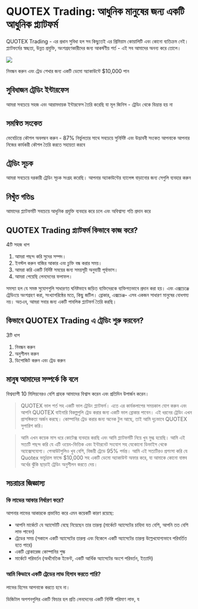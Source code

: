 # QUOTEX Trading: আধুনিক মানুষের জন্য একটি আধুনিক প্ল্যাটফর্ম

QUOTEX Trading - এর প্রধান সুবিধা হল সব কিছুতেই এর প্রিমিয়াম কোয়ালিটি এবং
কোনো ব্যতিক্রম নেই। প্ল্যাটফর্মের স্বচ্ছতা, উন্নত প্রযুক্তি, অংশগ্রহণকারীদের জন্য
আকর্ষণীয় শর্ত - এই সব আমাদের অনন্য করে তোলে।

[![](https://static.quotex.io/files/4_en/300_250.jpg)](https://traff.sbs/brokerqxlid)

নিবন্ধন করুন এবং ট্রেড শেখার জন্য একটি ডেমো অ্যাকাউন্টে \$10,000 পান

## সুবিধাজন ট্রেডিং ইন্টারফেস

আমরা সবচেয়ে সহজ এবং আরামদায়ক ইন্টারফেস তৈরি করেছি যা মূল জিনিস - ট্রেডিং
থেকে বিভ্রান্ত হয় না

## সমন্বিত সংকেত

ভেবেচিন্তে কৌশল অবলম্বন করুন - 87% নির্ভুলতার সাথে সবচেয়ে সুনির্দিষ্ট এবং
উদ্ভাবনী সংকেত আপনাকে আপনার নিজের কার্যকরী কৌশল তৈরি করতে সহায়তা করবে

## ট্রেডিং সূচক

আমরা সবচেয়ে দরকারী ট্রেডিং সূচক সংগ্রহ করেছি। আপনার অ্যাকাউন্টের ব্যালেন্স
বাড়ানোর জন্য সেগুলি ব্যবহার করুন

## নিখুঁত গতিs

আমাদের প্ল্যাটফর্মটি সবচেয়ে আধুনিক প্রযুক্তি ব্যবহার করে চলে এবং অবিশ্বাস্য গতি
প্রদান করে

## QUOTEX Trading প্ল্যাটফর্ম কিভাবে কাজ করে?

4টি সহজ ধাপ

1.  আমরা পছন্দ করি সুদের সম্পদ।
2.  ইনস্টল করুন বাজির আকার এবং চুক্তি বন্ধ করার সময়।
3.  আমরা করি একটি নির্দিষ্ট সময়ের জন্য সময়সূচী অনুযায়ী পূর্বাভাস।
4.  আমরা পেয়েছি লেনদেনের ফলাফল।

সমস্যা হল যে সমস্ত সুযোগগুলি সাধারণত ঘনিষ্টভাবে জড়িত ব্যক্তিদেরকে ব্যক্তিগতভাবে
প্রদান করা হয়। এবং এক্সচেঞ্জে ট্রেডিংয়ে অংশগ্রহণ করা, সংখ্যাগরিষ্ঠের মতে, কিছু
জটিল। ব্রোকার, এক্সচেঞ্জ- এসব একজন সাধারণ মানুষের বোধগম্য নয়। অতএব, আমরা সবার
জন্য একটি পাবলিক প্ল্যাটফর্ম তৈরি করছি।

## কিভাবে QUOTEX Trading এ ট্রেডিং শুরু করবেন?

3টি ধাপ

1.  নিবন্ধন করুন
2.  অনুশীলন করুন
3.  ডিপোজিট করুন এবং ট্রেড করুন

## মানুষ আমাদের সম্পর্কে কি বলে

বিশ্বব্যাপী 10 মিলিয়নেরও বেশি গ্রাহক আমাদের বিশ্বাস করেন এবং প্রতিদিন উপার্জন
করেন।

> QUOTEX ভাল শর্ত সহ একটি ভাল ট্রেডিং প্ল্যাটফর্ম। এতে এর কার্যকলাপের সময়কাল
> যোগ করুন এবং আপনি QUOTEX বাইনারি বিকল্পগুলি ট্রেড করার জন্য একটি ভাল ব্রোকার
> পাবেন। এই ধরনের ট্রেডিং এখন প্রাসঙ্গিকতা অর্জন করছে। কোম্পানির ট্রেড করার
> জন্য অনেক টুল আছে, তাই আমি দৃঢ়ভাবে QUOTEX সুপারিশ করি।

> আমি এখন কয়েক মাস ধরে কোটেক্স ব্যবহার করছি এবং আমি প্ল্যাটফর্মটি নিয়ে খুব মুগ্ধ
> হয়েছি। আমি এই সত্যটি পছন্দ করি যে এটি ওয়েব-ভিত্তিক এবং ইন্টারনেট সংযোগ সহ
> যেকোনো ডিভাইস থেকে অ্যাক্সেসযোগ্য। পেআউটগুলিও খুব বেশি, বিজয়ী ট্রেডে 95%
> পর্যন্ত। আমি এই সত্যটিরও প্রশংসা করি যে Quotex ভার্চুয়াল ফান্ডে \$10,000 সহ
> একটি ডেমো অ্যাকাউন্ট অফার করে, যা আমাকে কোনো বাস্তব অর্থের ঝুঁকি ছাড়াই
> ট্রেডিং অনুশীলন করতে দেয়।

## সচরাচর জিজ্ঞাস্য

### কি লাভের আকার নির্ধারণ করে?

আপনার লাভের আকারকে প্রভাবিত করে এমন কয়েকটি কারণ রয়েছে:

-   আপনি মার্কেটে যে অ্যাসেটটি বেছে নিয়েছেন তার তারল্য (মার্কেটে অ্যাসেটের
    চাহিদা যত বেশি, আপনি তত বেশি লাভ পাবেন)
-   ট্রেডের সময় (সকালে একটি অ্যাসেটের তারল্য এবং বিকেলে একটি অ্যাসেটের তারল্য
    উল্লেখযোগ্যভাবে পরিবর্তিত হতে পারে)
-   একটি ব্রোকারেজ কোম্পানির শুল্ক
-   মার্কেটে পরিবর্তন (অর্থনৈতিক ইভেন্ট, একটি আর্থিক অ্যাসেটের অংশে পরিবর্তন,
    ইত্যাদি)

### আমি কিভাবে একটি ট্রেডের লাভ হিসাব করতে পারি?

লাভের হিসেব আপনাকে করতে হবে না।

ডিজিটাল অপশনগুলির একটি ফিচার হল প্রতি লেনদেনের একটি নির্দিষ্ট পরিমাণ লাভ, য

